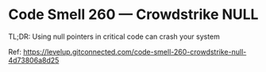 # Code Smell 260 — Crowdstrike NULL

TL;DR: Using null pointers in critical code can crash your system

Ref: https://levelup.gitconnected.com/code-smell-260-crowdstrike-null-4d73806a8d25
